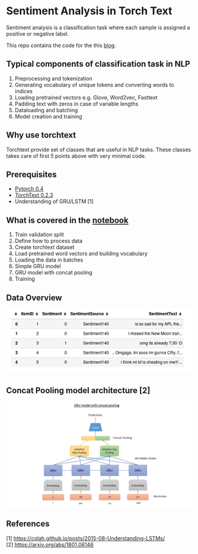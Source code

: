 # Sentiment Analysis in Torch Text
Sentiment analysis is a classification task where each sample is assigned a positive or negative label.

This repo contains the code for the this [blog](https://medium.com/@sonicboom8/sentiment-analysis-torchtext-55fb57b1fab8).

## Typical components of classification task in NLP
1. Preprocessing and tokenization
2. Generating vocabulary of unique tokens and converting words to indices
3. Loading pretrained vectors e.g. Glove, Word2vec, Fasttext
4. Padding text with zeros in case of variable lengths
5. Dataloading and batching
6. Model creation and training

## Why use torchtext
Torchtext provide set of classes that are useful in NLP tasks. These classes takes care of first 5 points above with very minimal code.

## Prerequisites
* [Pytorch 0.4](http://pytorch.org/)
* [TorchText 0.2.3](https://github.com/pytorch/text)
* Understanding of GRU/LSTM [1]

## What is covered in the [notebook](Sentiment%20analysis%20pytorch.ipynb)

1. Train validation split
2. Define how to process data
3. Create torchtext dataset
4. Load pretrained word vectors and building vocabulary
5. Loading the data in batches
6. Simple GRU model
6. GRU model with concat pooling
7. Training


## Data Overview

![Top 5 rows of dataset](data/imgs/dfhead.png "Top 5 rows of dataset")

## Concat Pooling model architecture [2]
![GRU model with concat pooling](data/imgs/Slide2.JPG "GRU model with concat pooling")

## References
[1] https://colah.github.io/posts/2015-08-Understanding-LSTMs/  
[2] https://arxiv.org/abs/1801.06146
